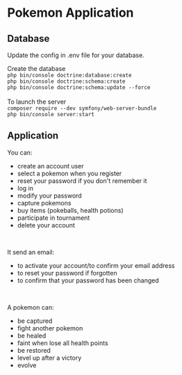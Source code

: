 # Pokemon Application

## Database
<p>Update the config in .env file for your database.</p>

<p>Create the database<br>
<code>php bin/console doctrine:database:create</code><br>
<code>php bin/console doctrine:schema:create</code><br>
<code>php bin/console doctrine:schema:update --force</code>
<br><br>
To launch the server<br>
<code>composer require --dev symfony/web-server-bundle</code><br>
<code>php bin/console server:start</code><br>

## Application
<p>You can:</p>
<ul>
  <li>create an account user</li>
  <li>select a pokemon when you register</li>
  <li>reset your password if you don't remember it</li>
  <li>log in</li>
  <li>modify your password</li>
  <li>capture pokemons</li>
  <li>buy items (pokeballs, health potions)</li>
  <li>participate in tournament</li>
  <li>delete your account</li>
</ul>
<br>
<p>It send an email:</p>
<ul>
  <li>to activate your account/to confirm your email address</li>
  <li>to reset your password if forgotten</li>
  <li>to confirm that your password has been changed</li>
</ul>
<br>
<p>A pokemon can:</p>
<ul>
  <li>be captured</li>
  <li>fight another pokemon</li>
  <li>be healed</li>
  <li>faint when lose all health points</li>
  <li>be restored</li>
  <li>level up after a victory</li>
  <li>evolve</li>
</ul>
